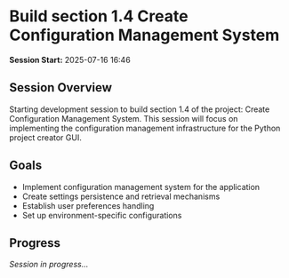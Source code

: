 # Build section 1.4 Create Configuration Management System

**Session Start:** 2025-07-16 16:46

## Session Overview
Starting development session to build section 1.4 of the project: Create Configuration Management System. This session will focus on implementing the configuration management infrastructure for the Python project creator GUI.

## Goals
- Implement configuration management system for the application
- Create settings persistence and retrieval mechanisms
- Establish user preferences handling
- Set up environment-specific configurations

## Progress
*Session in progress...*
